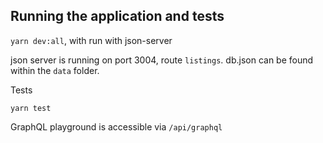 ## Running the application and tests

`yarn dev:all`, with run with json-server

json server is running on port 3004, route `listings`. db.json can be found within the `data` folder.

Tests

`yarn test`

GraphQL playground is accessible via `/api/graphql`
